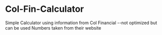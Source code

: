 # Col-Fin-Calculator
Simple Calculator using information from Col Financial --not optimized but can be used
Numbers taken from their website

